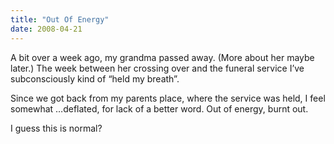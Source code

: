 ```yaml
---
title: "Out Of Energy"
date: 2008-04-21
---
```


A bit over a week ago, my grandma passed away. (More about her maybe later.)
The week between her crossing over and the funeral service I’ve subconsciously kind of “held my breath”.

Since we got back from my parents place, where the service was held, I feel somewhat …deflated, for lack of a better word. Out of energy, burnt out.

I guess this is normal?

